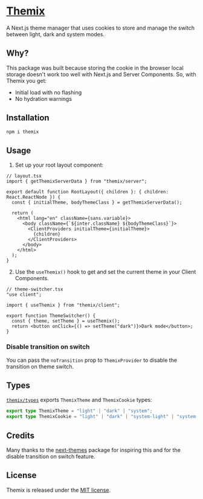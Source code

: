 # [Themix](https://github.com/TheEdoRan/themix)

A Next.js theme manager that uses cookies to store and manage the switch between light, dark and system modes.

## Why?

This package was built because storing the cookie in the browser local storage doesn't work too well with Next.js and Server Components. So, with Themix you get:

- Initial load with no flashing
- No hydration warnings

## Installation

```sh
npm i themix
```

## Usage

1. Set up your root layout component:

```tsx
// layout.tsx
import { getThemixServerData } from "themix/server";

export default function RootLayout({ children }: { children: React.ReactNode }) {
  const { initialTheme, bodyThemeClass } = getThemixServerData();

  return (
    <html lang="en" className={sans.variable}>
      <body className={`${inter.className} ${bodyThemeClass}`}>
        <ClientProviders initialTheme={initialTheme}>
          {children}
        </ClientProviders>
      </body>
    </html>
  );
}
```

2. Use the `useThemix()` hook to get and set the current theme in your Client Components.

```tsx
// theme-switcher.tsx
"use client";

import { useThemix } from "themix/client";

export function ThemeSwitcher() {
  const { theme, setTheme } = useThemix();
  return <button onClick={() => setTheme("dark")}>Dark mode</button>;
}
```

### Disable transition on switch

You can pass the `noTransition` prop to `ThemixProvider` to disable the transition on theme switch.

## Types

[`themix/types`](src/types.ts) exports `ThemixTheme` and `ThemixCookie` types:

```typescript
export type ThemixTheme = "light" | "dark" | "system";
export type ThemixCookie = "light" | "dark" | "system-light" | "system-dark";
```

## Credits

Many thanks to the [next-themes](https://github.com/pacocoursey/next-themes) package for inspiring this and for the disable transition on switch feature.

## License

Themix is released under the [MIT license](https://opensource.org/license/mit/).